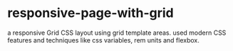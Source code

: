 # responsive-page-with-grid
a responsive Grid CSS layout using grid template areas.
used modern CSS features and techniques like css variables, rem units and flexbox.
